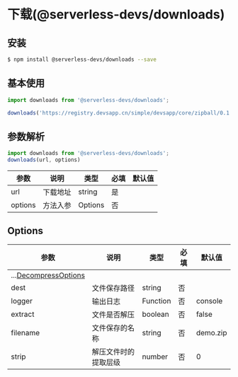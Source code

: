 
# 下载(@serverless-devs/downloads)

## 安装

```bash
$ npm install @serverless-devs/downloads --save
```

## 基本使用

```ts
import downloads from '@serverless-devs/downloads';

downloads('https://registry.devsapp.cn/simple/devsapp/core/zipball/0.1.54')
```

## 参数解析

```ts
import downloads from '@serverless-devs/downloads';
downloads(url, options)
```

| 参数    | 说明            | 类型    | 必填 | 默认值 |
| ------- | --------------- | ------- | ---- | ------ |
| url | 下载地址 | string       | 是   |        |
| options | 方法入参 | Options | 否   |        |

## Options

| 参数      | 说明         | 类型                          | 必填 | 默认值        |
| --------- | ------------ | ----------------------------- | ---- | ------------- |
| ...[DecompressOptions](https://github.com/kevva/decompress#options)  |  |      |    |   |
| dest | 文件保存路径 | string | 否   |        |
| logger | 输出日志 | Function | 否   |   console     |
| extract  | 文件是否解压 | boolean                     | 否   |  false |
| filename | 文件保存的名称  | string                       | 否   |         demo.zip      |
| strip    | 解压文件时的提取层级   |  number     | 否   |      0         |



